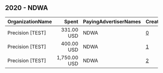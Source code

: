 ## 2020 - NDWA 
|OrganizationName|Spent|PayingAdvertiserNames|CreativeUrls|Impressions|Genders|AgeBrackets|CountryCodes|BillingAddresses|CandidateBallotInformation|
|:---|---:|:---|:---|---:|:---|:---|:---|:---|:---|
|Precision [TEST]|331.00 USD|NDWA|[0](https://www.snap.com/political-ads/asset/89389860e5602a15b193165508627076ea888b1ec6dd9d5b55890add25cf548b?mediaType=jpg)|70,333||18+|united states|"1121 14th Street NW Suite 700,Washington,20005,US"|Get Out the Vote|
|Precision [TEST]|400.00 USD|NDWA|[1](https://www.snap.com/political-ads/asset/89389860e5602a15b193165508627076ea888b1ec6dd9d5b55890add25cf548b?mediaType=jpg)|95,798||18+|united states|"1121 14th Street NW Suite 700,Washington,20005,US"|Get Out the Vote|
|Precision [TEST]|1,750.00 USD|NDWA|[2](https://www.snap.com/political-ads/asset/89389860e5602a15b193165508627076ea888b1ec6dd9d5b55890add25cf548b?mediaType=jpg)|448,239||18+|united states|"1121 14th Street NW Suite 700,Washington,20005,US"|Get Out the Vote|
